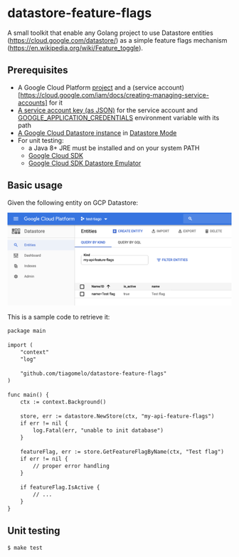 # datastore-feature-flags

A small toolkit that enable any Golang project to use Datastore entities (https://cloud.google.com/datastore/) as a simple feature flags mechanism (https://en.wikipedia.org/wiki/Feature_toggle).

## Prerequisites
- A Google Cloud Platform [project](https://cloud.google.com/resource-manager/docs/creating-managing-projects) and a (service account)[https://cloud.google.com/iam/docs/creating-managing-service-accounts] for it
- [A service account key (as JSON)](https://cloud.google.com/iam/docs/creating-managing-service-account-keys) for the service account and [GOOGLE_APPLICATION_CREDENTIALS](https://cloud.google.com/docs/authentication/getting-started?hl=en#setting_the_environment_variable) environment variable with its path
- [A Google Cloud Datastore instance](https://cloud.google.com/datastore/docs/quickstart) in [Datastore Mode](https://cloud.google.com/datastore/docs/quickstart?hl=en#firestore-or-datastore)
- For unit testing:
    - a Java 8+ JRE must be installed and on your system PATH
    - [Google Cloud SDK](https://cloud.google.com/sdk/docs/downloads-apt-get)
    - [Google Cloud SDK Datastore Emulator](https://cloud.google.com/sdk/docs/components#additional_components)

## Basic usage

Given the following entity on GCP Datastore:

![](images/datastore.png)

This is a sample code to retrieve it:

```
package main

import (
	"context"
	"log"

	"github.com/tiagomelo/datastore-feature-flags"
)

func main() {
	ctx := context.Background()

	store, err := datastore.NewStore(ctx, "my-api-feature-flags")
	if err != nil {
		log.Fatal(err, "unable to init database")
	}

	featureFlag, err := store.GetFeatureFlagByName(ctx, "Test flag")
	if err != nil {
		// proper error handling
	}

	if featureFlag.IsActive {
		// ...
	}
}
```

## Unit testing

```
$ make test
```